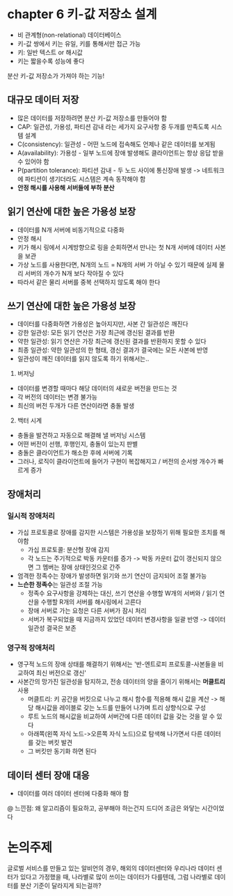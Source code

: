 # chapter 6 키-값 저장소 설계

- 비 관계형(non-relational) 데이터베이스
- 키-값 쌍에서 키는 유일, 키를 통해서만 접근 가능
- 키: 일반 텍스트 or 해시값
- 키는 짧을수록 성능에 좋다

분산 키-값 저장소가 가져야 하는 기능! 
## 대규모 데이터 저장
- 많은 데이터를 저장하려면 분산 키-값 저장소를 만들어야 함
- CAP: 일관성, 가용성, 파티션 감내 라는 세가지 요구사항 중 두개를 만족도록 시스템 설계
- C(consistency): 일관성 - 어떤 노드에 접속해도 언제나 같은 데이터를 보게됨
- A(availability): 가용성 - 일부 노드에 장애 발생해도 클라이언트는 항상 응답 받을 수 있어야 함
- P(partition tolerance): 파티션 감내 - 두 노드 사이에 통신장애 발생 -> 네트워크에 파티션이 생기더라도 시스템은 계속 동작해야 함
- **안정 해시를 사용해 서버들에 부하 분산**

## 읽기 연산에 대한 높은 가용성 보장
- 데이터를 N개 서버에 비동기적으로 다중화
- 안정 해시
- 키가 해시 링에서 시계방향으로 링을 순회하면서 만나는 첫 N개 서버에 데이터 사본을 보관
- 가상 노드를 사용한다면, N개의 노드 = N개의 서버 가 아닐 수 있기 때문에 실제 물리 서버의 개수가 N개 보다 작아질 수 있다
- 따라서 같은 물리 서버를 중복 선택하지 않도록 해야 한다

## 쓰기 연산에 대한 높은 가용성 보장
- 데이터를 다중화하면 가용성은 높아지지만, 사본 간 일관성은 깨진다
- 강한 일관성: 모든 읽기 연산은 가장 최근에 갱신된 결과를 반환
- 약한 일관성: 읽기 연산은 가장 최근에 갱신된 결과를 반환하지 못할 수 있다
- 최종 일관성: 약한 일관성의 한 형태, 갱신 결과가 결국에는 모든 사본에 반영
- 일관성이 깨진 데이터를 읽지 않도록 하기 위해서는..
1. 버저닝
- 데이터를 변경할 때마다 해당 데이터의 새로운 버전을 만드는 것
- 각 버전의 데이터는 변경 불가능
- 최신의 버전 두개가 다른 연산이라면 충돌 발생
2. 백터 시계
- 충돌을 발견하고 자동으로 해결해 낼 버저닝 시스템
- 어떤 버전이 선행, 후행인지, 충돌이 있는지 판별
- 충돌은 클라이언트가 해소한 후에 서버에 기록
- 그러나, 로직이 클라이언트에 들어가 구현이 복잡해지고 / 버전의 순서쌍 개수가 빠르게 증가

## 장애처리
### 일시적 장애처리
- 가십 프로토콜로 장애를 감지한 시스템은 가용성을 보장하기 위해 필요한 조치를 해야함
  - 가십 프로토콜: 분산형 장애 감지
  - 각 노드는 주기적으로 박동 카운터를 증가 -> 박동 카운터 값이 갱신되지 않으면 그 멤버는 장애 상태인것으로 간주
- 엄격한 정족수는 장애가 발생하면 읽기와 쓰기 연산이 금지되어 조절 불가능
- **느슨한 정족수**는 일관성 조절 가능
  - 정족수 요구사항을 강제하는 대신, 쓰기 연산을 수행할 W개의 서버와 / 읽기 연산을 수행할 R개의 서버를 해시링에서 고른다
  - 장애 서버로 가는 요청은 다른 서버가 잠시 처리
  - 서버가 복구되었을 때 지금까지 있었던 데이터 변경사항을 일괄 반영 -> 데이터 일관성 결국은 보존

### 영구적 장애처리
- 영구적 노드의 장애 상태를 해결하기 위해서는 '반-엔트로피 프로토콜-사본들을 비교하여 최신 버전으로 갱신'
- 사본간의 망가진 일관성을 탐지하고, 전송 데이터의 양을 줄이기 위해서는 **머클트리** 사용
  - 머클트리: 키 공간을 버킷으로 나누고 해시 함수를 적용해 해시 값을 계산 -> 해당 해시값을 레이블로 갖는 노드를 만들어 나가며 트리 상향식으로 구성
  - 루트 노드의 해시값을 비교하여 서버간에 다른 데이터 값을 갖는 것을 알 수 있다
  - 아래쪽(왼쪽 자식 노드->오른쪽 자식 노드)으로 탐색해 나가면서 다른 데이터를 갖는 버킷 발견
  - 그 버킷만 동기화 하면 된다

## 데이터 센터 장애 대응
- 데이터를 여러 데이터 센터에 다중화 해야 함

@ 느낀점: 왜 알고리즘이 필요하고, 공부해야 하는건지 드디어 조금은 와닿는 시간이었다

# 논의주제
글로벌 서비스를 만들고 있는 알비언의 경우, 해외의 데이터센터와 우리나라 데이터 센터가 있다고 가정했을 때,
나라별로 많이 쓰이는 데이터가 다를텐데, 그럼 나라별로 데이터를 분산 기준이 달라지게 되는걸까?